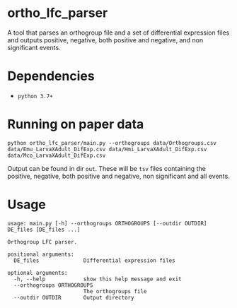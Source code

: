 # ortho_lfc_parser

A tool that parses an orthogroup file and a set of differential expression files and outputs positive, negative,
both positive and negative, and non significant events.

# Dependencies

* `python 3.7+`

# Running on paper data

```
python ortho_lfc_parser/main.py --orthogroups data/Orthogroups.csv data/Emu_LarvaXAdult_DifExp.csv data/Hmi_LarvaXAdult_DifExp.csv data/Mco_LarvaXAdult_DifExp.csv
```

Output can be found in dir `out`. These will be `tsv` files containing the positive, negative, both positive and negative,
non significant and all events.

# Usage

```
usage: main.py [-h] --orthogroups ORTHOGROUPS [--outdir OUTDIR] DE_files [DE_files ...]

Orthogroup LFC parser.

positional arguments:
  DE_files              Differential expression files

optional arguments:
  -h, --help            show this help message and exit
  --orthogroups ORTHOGROUPS
                        The orthogroups file
  --outdir OUTDIR       Output directory

```
